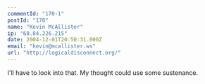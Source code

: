 ```yaml
---
commentId: "170-1"
postId: "170"
name: "Kevin McAllister"
ip: "68.84.226.215"
date: 2004-12-01T20:50:31.000Z
email: "kevin@mcallister.ws"
url: "http://logicaldisconnect.org/"
---
```

<p>I'll have to look into that.  My thought could use some sustenance.</p>
